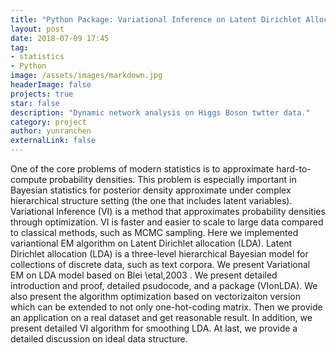 ```yaml
---
title: "Python Package: Variational Inference on Latent Dirichlet Allocation"
layout: post
date: 2018-07-09 17:45
tag: 
- statistics
- Python
image: /assets/images/markdown.jpg
headerImage: false
projects: true
star: false
description: "Dynamic network analysis on Higgs Boson twtter data."
category: project
author: yunranchen
externalLink: false
---
```



One of the core problems of modern statistics is to approximate hard-to-compute probability densities. This problem is especially important in Bayesian statistics for posterior density approximate under complex hierarchical structure setting (the one that includes latent variables). Variational Inference (VI) is a method that approximates probability densities through optimization. VI is faster and easier to scale to large data compared to classical methods, such as MCMC sampling. Here we implemented variantional EM algorithm on Latent Dirichlet allocation (LDA). Latent Dirichlet allocation (LDA) is a three-level hierarchical Bayesian model for collections of discrete data, such as text corpora. We present Variational EM on LDA model based on Blei \etal,2003 . We present detailed introduction and proof, detailed psudocode, and a package (VIonLDA). We also present the algorithm optimization based on vectorizaiton version which can be extended to not only one-hot-coding matrix. Then we provide an application on a real dataset and get reasonable result. In addition, we present detailed VI algorithm for smoothing LDA. At last, we provide a detailed discussion on ideal data structure.